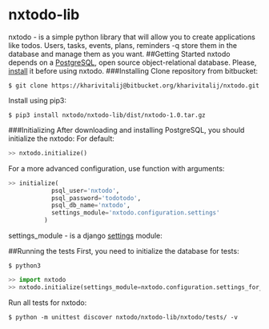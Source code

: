 # nxtodo-lib
nxtodo - is a simple python library that will allow you to create applications
like todos. Users, tasks, events, plans, reminders -q store them in the
database and manage them as you want.
##Getting Started
nxtodo depends on a [PostgreSQL](https://www.postgresql.org/), open source 
object-relational database. Please, [install](https://www.postgresql.org/download/) 
it before using nxtodo. 
###Installing
Clone repository from bitbucket:
```
$ git clone https://kharivitalij@bitbucket.org/kharivitalij/nxtodo.git
```
Install using pip3:
```
$ pip3 install nxtodo/nxtodo-lib/dist/nxtodo-1.0.tar.gz
```
###Initializing
After downloading and installing PostgreSQL, you should initialize the nxtodo:
For default:
```python
>> nxtodo.initialize()
```
For a more advanced configuration, use function with arguments:
```python
>> initialize(
            psql_user='nxtodo',
            psql_password='todotodo',
            psql_db_name='nxtodo',
            settings_module='nxtodo.configuration.settings'
          )
```      
settings_module - is a django [settings](https://docs.djangoproject.com/en/1.11/ref/settings/) module:
 
    
        
        
##Running the tests
First, you need to initialize the database for tests:
```
$ python3
```
```python
>> import nxtodo
>> nxtodo.initialize(settings_module=nxtodo.configuration.settings_for_tests)
```
Run all tests for nxtodo:
```
$ python -m unittest discover nxtodo/nxtodo-lib/nxtodo/tests/ -v
```




